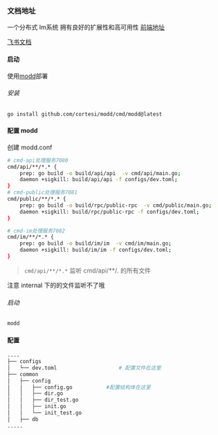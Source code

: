 
### 文档地址
一个分布式 Im系统 拥有良好的扩展性和高可用性
[前端地址](https://github.com/xu756/imlogicapp)

[飞书文档](https://s1zt69w7hzv.feishu.cn/wiki/space/7240272377303629826?ccm_open_type=lark_wiki_spaceLink&open_tab_from=wiki_home?_blank)

#### 启动
使用[modd](https://github.com/cortesi/modd?_blank)部署
###### 安装
```bash
go install github.com/cortesi/modd/cmd/modd@latest
```
#### 配置 modd
创建 modd.conf
```bash
# cmd-api处理服务7080  
cmd/api/**/*.* {  
	prep: go build -o build/api/api  -v cmd/api/main.go;
	daemon +sigkill: build/api/api -f configs/dev.toml;
}
# cmd-public处理服务7081
cmd/public/**/*.* {
    prep: go build -o build/rpc/public-rpc  -v cmd/public/main.go;
    daemon +sigkill: build/rpc/public-rpc -f configs/dev.toml;
}

# cmd-im处理服务7082
cmd/im/**/*.* {
	prep: go build -o build/im/im  -v cmd/im/main.go;
	daemon +sigkill: build/im/im -f configs/dev.toml;
}
```
> `cmd/api/**/*.*` 监听 cmd/api/**/*.* 的所有文件

注意 internal 下的的文件监听不了哦
###### 启动
```bash
modd
```
#### 配置
```bash
....
├── configs
│   └── dev.toml					# 配置文件在这里
├── common	
│   ├── config
│   │   ├── config.go			#配置结构体在这里
│   │   ├── dir.go
│   │   ├── dir_test.go
│   │   ├── init.go
│   │   └── init_test.go
│   ├── db
.....
```
